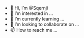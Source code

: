- 👋 Hi, I’m @Sqernji
- 👀 I’m interested in ...
- 🌱 I’m currently learning ...
- 💞️ I’m looking to collaborate on ...
- 📫 How to reach me ...

<!---
Sqernji/Sqernji is a ✨ special ✨ repository because its `README.md` (this file) appears on your GitHub profile.
You can click the Preview link to take a look at your changes.
--->
